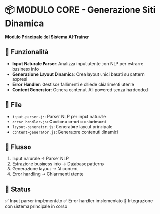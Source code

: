 # 📦 MODULO CORE - Generazione Siti Dinamica

**Modulo Principale del Sistema AI-Trainer**

## 🎯 **Funzionalità**
- **Input Naturale Parser**: Analizza input utente con NLP per estrarre business info
- **Generazione Layout Dinamica**: Crea layout unici basati su pattern appresi
- **Error Handler**: Gestisce fallimenti e chiede chiarimenti utente
- **Content Generator**: Genera contenuti AI-powered senza hardcoded

## 📁 **File**
- `input-parser.js`: Parser NLP per input naturale
- `error-handler.js`: Gestione errori e chiarimenti
- `layout-generator.js`: Generatore layout principale
- `content-generator.js`: Generatore contenuti dinamici

## 🔄 **Flusso**
1. Input naturale → Parser NLP
2. Estrazione business info → Database patterns
3. Generazione layout → AI content
4. Error handling → Chiarimenti utente

## 🚀 **Status**
✅ Input parser implementato
✅ Error handler implementato
🔄 Integrazione con sistema principale in corso
